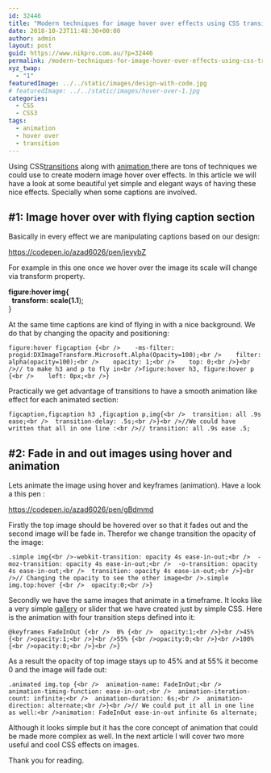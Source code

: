 ```yaml
---
id: 32446
title: "Modern techniques for image hover over effects using CSS transition and animation: part 1"
date: 2018-10-23T11:48:30+00:00
author: admin
layout: post
guid: https://www.nikpro.com.au/?p=32446
permalink: /modern-techniques-for-image-hover-over-effects-using-css-transition-and-animation-part-1/
xyz_twap:
  - "1"
featuredImage: ../../static/images/design-with-code.jpg
# featuredImage: ../../static/images/hover-over-1.jpg
categories:
  - CSS
  - CSS3
tags:
  - animation
  - hover over
  - transition
---
```


Using CSS[transitions](https://www.nikpro.com.au/css-transitions-and-animations-explained-with-examples/) along with [animation ](https://www.nikpro.com.au/learn-how-to-use-css-animation-using-keyframes-with-examples/)there are tons of techniques we could use to create modern image hover over effects. In this article we will have a look at some beautiful yet simple and elegant ways of having these nice effects. Specially when some captions are involved.

## #1: Image hover over with flying caption section

Basically in every effect we are manipulating captions based on our design:

https://codepen.io/azad6026/pen/jevybZ

For example in this one once we hover over the image its scale will change via transform property.&nbsp;

**figure:hover img{  
&nbsp; transform: scale(1.1**);  
}

At the same time captions are kind of flying in with a nice background. We do that by changing the opacity and positioning:

```
figure:hover figcaption {<br />    -ms-filter: progid:DXImageTransform.Microsoft.Alpha(Opacity=100);<br />    filter: alpha(opacity=100);<br />    opacity: 1;<br />    top: 0;<br />}<br />// to make h3 and p to fly in<br />figure:hover h3, figure:hover p {<br />    left: 0px;<br />}
```

Practically we get advantage of transitions to have a smooth animation like effect for each animated section:

```
figcaption,figcaption h3 ,figcaption p,img{<br />  transition: all .9s ease;<br />  transition-delay: .5s;<br />}<br />//We could have written that all in one line :<br />// transition: all .9s ease .5;
```

## #2: Fade in and out images using hover and animation

Lets animate the image using hover and keyframes (animation). Have a look a this pen :

https://codepen.io/azad6026/pen/gBdmmd

Firstly the top image should be hovered over so that it fades out and the second image will be fade in. Therefor we change transition the opacity of the image:

```
.simple img{<br />-webkit-transition: opacity 4s ease-in-out;<br />  -moz-transition: opacity 4s ease-in-out;<br />  -o-transition: opacity 4s ease-in-out;<br />  transition: opacity 4s ease-in-out;<br />}<br />// Changing the opacity to see the other image<br />.simple img.top:hover {<br />  opacity:0;<br />}
```

Secondly we have the same images that animate in a timeframe. It looks like a very simple [gallery](https://www.nikpro.com.au/how-to-build-a-simple-gallery-using-flexbox-and-javascript/) or slider that we have created just by simple CSS. Here is the animation with four transition steps defined into it:

```
@keyframes FadeInOut {<br />  0% {<br />  opacity:1;<br />}<br />45% {<br />opacity:1;<br />}<br />55% {<br />opacity:0;<br />}<br />100% {<br />opacity:0;<br />}<br />}
```

As a result the opacity of top image stays up to 45% and at 55% it become 0 and the image will fade out:

```
.animated img.top {<br />  animation-name: FadeInOut;<br />  animation-timing-function: ease-in-out;<br />  animation-iteration-count: infinite;<br />  animation-duration: 6s;<br />  animation-direction: alternate;<br />}<br />// We could put it all in one line as well:<br />animation: FadeInOut ease-in-out infinite 6s alternate;
```

Although it looks simple but it has the core concept of animation that could be made more complex as well. In the next article I will cover two more useful and cool CSS effects on images.

Thank you for reading.
